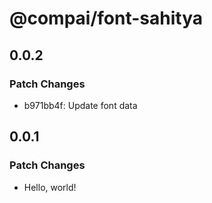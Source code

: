 # @compai/font-sahitya

## 0.0.2

### Patch Changes

- b971bb4f: Update font data

## 0.0.1

### Patch Changes

- Hello, world!
